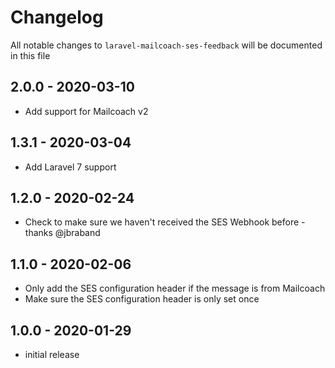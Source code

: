 # Changelog

All notable changes to `laravel-mailcoach-ses-feedback` will be documented in this file

## 2.0.0 - 2020-03-10

- Add support for Mailcoach v2

## 1.3.1 - 2020-03-04

- Add Laravel 7 support

## 1.2.0 - 2020-02-24

- Check to make sure we haven't received the SES Webhook before - thanks @jbraband

## 1.1.0 - 2020-02-06

- Only add the SES configuration header if the message is from Mailcoach
- Make sure the SES configuration header is only set once 

## 1.0.0 - 2020-01-29

- initial release
